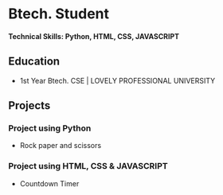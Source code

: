 # Btech. Student

#### Technical Skills: Python, HTML, CSS, JAVASCRIPT

## Education
- 1st Year Btech. CSE | LOVELY PROFESSIONAL UNIVERSITY								       		

## Projects
### Project using Python
- Rock paper and scissors

### Project using HTML, CSS & JAVASCRIPT
- Countdown Timer



